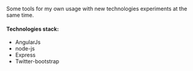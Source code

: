 Some tools for my own usage with new technologies experiments at the same time.

<h4>Technologies stack:</h4>
<ul>
    <li>AngularJs</li>
    <li>node-js</li>
    <li>Express</li>
    <li>Twitter-bootstrap</li>
</ul>
